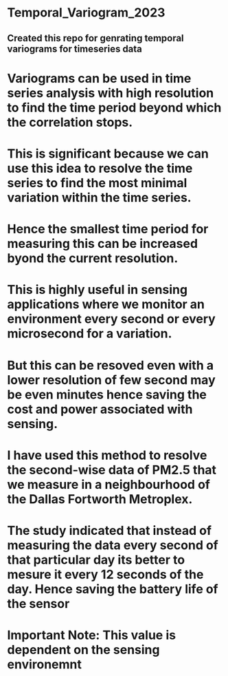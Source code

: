 # Temporal_Variogram_2023
## Created this repo for genrating temporal variograms for timeseries data
# Variograms can be used in time series analysis with high resolution to find the time period beyond which the correlation stops.
# This is significant because we can use this idea to resolve the time series to find the most minimal variation within the time series.
# Hence the smallest time period for measuring this can be increased byond the current resolution.
# This is highly useful in sensing applications where we monitor an environment every second or every microsecond for a variation.
# But this can be resoved even with a lower resolution of few second may be even minutes hence saving the cost and power associated with sensing.
# I have used this method to resolve the second-wise data of PM2.5 that we measure in a neighbourhood of the Dallas Fortworth Metroplex. 
# The study indicated that instead of measuring the data every second of that particular day its better to mesure it every 12 seconds of the day. Hence saving the battery life of the sensor
# Important Note: This value is dependent on the sensing environemnt

